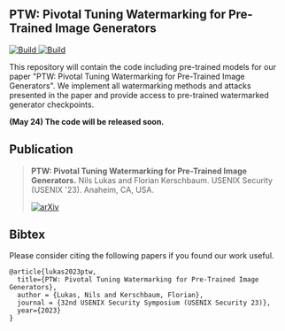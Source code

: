 ## PTW: Pivotal Tuning Watermarking for Pre-Trained Image Generators

<p>
    <a href="https://www.python.org/downloads/">
            <img alt="Build" src="https://img.shields.io/badge/3.10-Python-blue">
    </a>
    <a href="https://pytorch.org">
            <img alt="Build" src="https://img.shields.io/badge/1.11-PyTorch-orange">
    </a>

</p>

This repository will contain the code including pre-trained models for our paper "PTW: Pivotal Tuning Watermarking
for Pre-Trained Image Generators". 
We implement all watermarking methods and attacks presented in the paper and
provide access to pre-trained watermarked generator checkpoints.

**(May 24) The code will be released soon.**


## Publication
> **PTW: Pivotal Tuning Watermarking for Pre-Trained Image Generators.** 
> Nils Lukas and Florian Kerschbaum.
> USENIX Security (USENIX '23). Anaheim, CA, USA.
> 
> [![arXiv](https://img.shields.io/badge/arXiv-2302.00539-green)](https://arxiv.org/abs/2304.07361)


## Bibtex
Please consider citing the following papers if you found our work useful.  
```
@article{lukas2023ptw,
  title={PTW: Pivotal Tuning Watermarking for Pre-Trained Image Generators},
  author = {Lukas, Nils and Kerschbaum, Florian},
  journal = {32nd USENIX Security Symposium (USENIX Security 23)},
  year={2023}
}
```